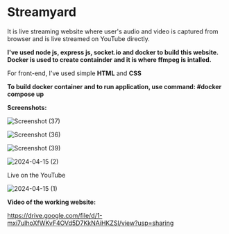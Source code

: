 # Streamyard

It is live streaming website where user's audio and video is captured from browser and is live streamed on YouTube directly.


**I've used node js, express js, socket.io and docker to build this website. 
Docker is used to create containder and it is where ffmpeg is intalled.**

For front-end, I've used simple **HTML** and **CSS**

**To build docker container and to run application, use command: #docker compose up**

**Screenshots:**


![Screenshot (37)](https://github.com/Aniket-3103/Streamyard/assets/152020923/f647c2b4-c1c2-4a1e-b531-e851575dda49)


![Screenshot (36)](https://github.com/Aniket-3103/Streamyard/assets/152020923/5a0eaa58-fb06-4732-a7eb-adb3f696a995)


![Screenshot (39)](https://github.com/Aniket-3103/Streamyard/assets/152020923/17f48a12-ed93-48b1-a96a-f93c41a80a85)




![2024-04-15 (2)](https://github.com/Aniket-3103/Streamyard/assets/152020923/267e9f03-bf7d-4604-9cb7-199939220c9f)

Live on the YouTube


![2024-04-15 (1)](https://github.com/Aniket-3103/Streamyard/assets/152020923/c18dfe62-f46d-4786-8ecf-6d9d557c7433)

**Video of the working website:**

https://drive.google.com/file/d/1-mxi7ulhoXfWKvF4OVd5D7KkNAiHKZSI/view?usp=sharing

